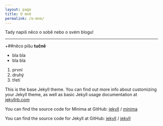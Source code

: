 ```yaml
---
layout: page
title: O mně
permalink: /o-mne/
---
```


Tady napiš něco o sobě nebo o svém blogu!

---
+##něco píšu **tučně**

- bla bla
- bla bla

1. první
1. druhý 
1. třetí


This is the base Jekyll theme. You can find out more info about customizing your Jekyll theme, as well as basic Jekyll usage documentation at [jekyllrb.com](https://jekyllrb.com/)

You can find the source code for Minima at GitHub:
[jekyll][jekyll-organization] /
[minima](https://github.com/jekyll/minima)

You can find the source code for Jekyll at GitHub:
[jekyll][jekyll-organization] /
[jekyll](https://github.com/jekyll/jekyll)


[jekyll-organization]: https://github.com/jekyll
